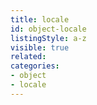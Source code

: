 ```yaml
---
title: locale
id: object-locale
listingStyle: a-z
visible: true
related:
categories:
- object
- locale
---
```

